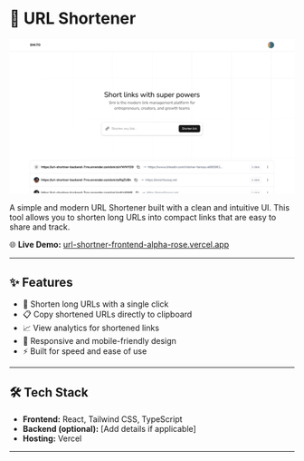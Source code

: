 # 🔗 URL Shortener

![Homepage Screenshot](./screenshots/home.png)

A simple and modern URL Shortener built with a clean and intuitive UI. This tool allows you to shorten long URLs into compact links that are easy to share and track.

🌐 **Live Demo:** [url-shortner-frontend-alpha-rose.vercel.app](https://url-shortner-frontend-alpha-rose.vercel.app/)

---

## ✨ Features

- 🔗 Shorten long URLs with a single click
- 📋 Copy shortened URLs directly to clipboard
- 📈 View analytics for shortened links
- 🔄 Responsive and mobile-friendly design
- ⚡ Built for speed and ease of use

---

## 🛠️ Tech Stack

- **Frontend:** React, Tailwind CSS, TypeScript
- **Backend (optional):** [Add details if applicable]
- **Hosting:** Vercel

---
